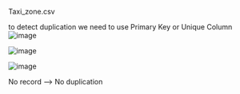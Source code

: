 Taxi_zone.csv

to detect duplication we need to use Primary Key or Unique Column
![image](https://github.com/user-attachments/assets/a41cae25-1184-47a8-98b9-d41a1853333f)

![image](https://github.com/user-attachments/assets/ce35e1ea-6b66-4d2f-97e1-12d56ad53cc4)

![image](https://github.com/user-attachments/assets/fe9d6355-ef80-409d-b1a7-606e7b12c014)

No record --> No duplication
